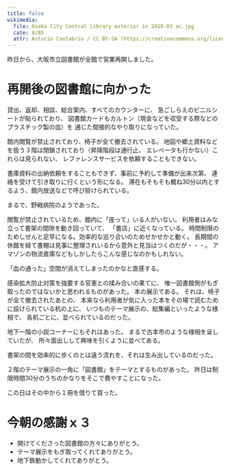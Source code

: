 ```yaml
---
title: false
wikimedia:
  file: Osaka City Central Library exterior in 2018-03 ac.jpg
  cate: 8/85
  attr: Asturio Cantabrio / CC BY-SA (https://creativecommons.org/licenses/by-sa/4.0)
---
```


昨日から、大阪市立図書館が全館で営業再開しました。

# 再開後の図書館に向かった

貸出、返却、相談、総合案内、すべてのカウンターに、
急ごしらえのビニルシートが貼られており、
図書館カードもカルトン（現金などを収受する際などのプラスチック製の皿）を
通じた間接的なやり取りになっていた。

館内閲覧が禁止されており、椅子が全て撤去されている。
地図や郷土資料などを扱う３階は閉鎖されており（昇降階段は通行止、
エレベータも行かない）これらは見られない、
レファレンスサービスを依頼することもできない。

書庫資料の出納依頼をすることもできず、事前に予約して準備が出来次第、
連絡を受けて引き取りに行くという形になる。
滞在もそもそも概ね30分以内とするよう、館内放送などで呼び掛けられている。

まるで、野戦病院のようであった。

閲覧が禁止されているため、館内に「座って」いる人がいない。
利用者はみな立って書架の間隙を動き回っていて、
「書店」に近くなっている。
時間制限のためしぜんと足早になる。効率的な巡り合いのためせかせかと動く。
長期間の休館を経て書棚は見事に整理されいるから意外と見当はつくのだが・・・。
アマゾンの物流倉庫などもしかしたらこんな感じなのかもしれない。

「血の通った」空間が消えてしまったのかなと直感する。

感染拡大防止対策を強要する官憲との揉み合いの果てに、
唯一図書館側がもぎ取ったのではないかと思われるものがあった。
本の展示である。
それは、椅子が全て撤去されたあとの、
本来なら利用者が気に入った本をその場で読むために設けられている机の上に、
いつものテーマ展示の、総集編といったような様相で、
各机ごとに、並べられているのだった。

地下一階の小説コーナーにもそれはあった。
まるで古本市のような様相を呈していたが、
所々面出しして興味を引くように並べてある。

書架の間を効率的に歩くのとは違う流れを、それは生み出しているのだった。

２階のテーマ展示の一角に「図書館」をテーマとするものがあった。
昨日は制限時間30分のうちのかなりをそこで費やすことになった。

この日はその中から１冊を借りて買った。



# 今朝の感謝ｘ３

* 開けてくださった図書館の方々にありがとう。
* テーマ展示をもぎ取ってくれてありがとう。
* 地下鉄動かしてくれてありがとう。
